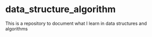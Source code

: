 # data_structure_algorithm
This is a repository to document what I learn in data structures and algorithms
